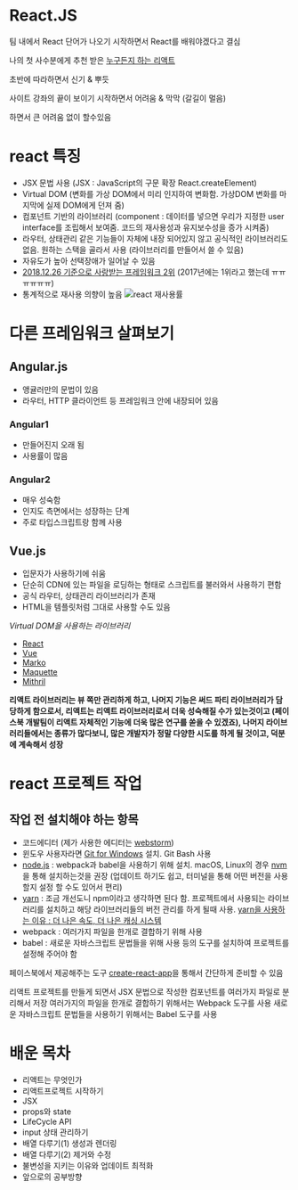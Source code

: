 React.JS
=============

팀 내에서 React 단어가 나오기 시작하면서 React를 배워야겠다고 결심

나의 첫 사수분에게 추천 받은 [누구든지 하는 리액트](https://velopert.com/3613)

초반에 따라하면서 신기 & 뿌듯

사이트 강좌의 끝이 보이기 시작하면서 어려움 & 막막 (갈길이 멀음)

하면서 큰 어려움 없이 할수있음




# react 특징
* JSX 문법 사용 (JSX : JavaScript의 구문 확장 React.createElement)
* Virtual DOM (변화를 가상 DOM에서 미리 인지하여 변화함. 가상DOM 변화를 마지막에 실제 DOM에게 던져 줌)
* 컴포넌트 기반의 라이브러리 (component : 데이터를 넣으면 우리가 지정한 user interface를 조립해서 보여줌. 코드의 재사용성과 유지보수성을 증가 시켜줌)
* 라우터, 상태관리 같은 기능들이 자체에 내장 되어있지 않고 공식적인 라이브러리도 없음. 원하는 스택을 골라서 사용 (라이브러리를 만들어서 쓸 수 있음)
* 자유도가 높아 선택장애가 일어날 수 있음
* [2018.12.26 기준으로 사랑받는 프레임워크 2위](https://insights.stackoverflow.com/survey/2018/#technology-most-loved-dreaded-and-wanted-frameworks-libraries-and-tools) (2017년에는 1위라고 했는데 ㅠㅠㅠㅠㅠㅠ)
* 통계적으로 재사용 의향이 높음
![react 재사용률](https://i.imgur.com/z1GYYpi.png "프레임워크별 재사용률 조사")


# 다른 프레임워크 살펴보기
## Angular.js
* 앵귤러만의 문법이 있음
* 라우터, HTTP 클라이언트 등 프레임워크 안에 내장되어 있음
### Angular1
* 만들어진지 오래 됨
* 사용률이 많음
### Angular2
* 매우 성숙함
* 인지도 측면에서는 성장하는 단계
* 주로 타입스크립트랑 함께 사용

## Vue.js
* 입문자가 사용하기에 쉬움
* 단순히 CDN에 있는 파일을 로딩하는 형태로 스크립트를 불러와서 사용하기 편함
* 공식 라우터, 상태관리 라이브러리가 존재
* HTML을 템플릿처럼 그대로 사용할 수도 있음

*Virtual DOM을 사용하는 라이브러리*
* [React](https://reactjs.org/)
* [Vue](https://kr.vuejs.org/v2/guide/comparison.html)
* [Marko](https://markojs.com/docs/why-is-marko-fast/)
* [Maquette](https://maquettejs.org/)
* [Mithril](https://mithril.js.org/vnodes.html)


**리액트 라이브러리는 뷰 쪽만 관리하게 하고, 나머지 기능은 써드 파티 라이브러리가 담당하게 함으로서, 리액트는 리액트 라이브러리로서 더욱 성숙해질 수가 있는것이고 (페이스북 개발팀이 리액트 자체적인 기능에 더욱 많은 연구를 쏟을 수 있겠죠), 나머지 라이브러리들에서는 종류가 많다보니, 많은 개발자가 정말 다양한 시도를 하게 될 것이고, 덕분에 계속해서 성장**


# react 프로젝트 작업
## 작업 전 설치해야 하는 항목
* 코드에디터 (제가 사용한 에디터는 [webstorm](https://www.jetbrains.com/webstorm/))
* 윈도우 사용자라면 [Git for Windows](https://gitforwindows.org/) 설치. Git Bash 사용
* [node.js](https://nodejs.org/ko/download/) : webpack과 babel을 사용하기 위해 설치. macOS, Linux의 경우 [nvm](https://github.com/creationix/nvm)을 통해 설치하는것을 권장 (업데이트 하기도 쉽고, 터미널을 통해 어떤 버전을 사용 할지 설정 할 수도 있어서 편리)
* [yarn](https://yarnpkg.com/en/docs/install#windows-stable) : 조금 개선도니 npm이라고 생각하면 된다 함. 프로젝트에서 사용되는 라이브러리를 설치하고 해당 라이브러리들의 버전 관리를 하게 될때 사용. [yarn을 사용하는 이유 : 더 나은 속도, 더 나은 캐싱 시스템](https://www.keycdn.com/blog/npm-vs-yarn)
* webpack : 여러가지 파일을 한개로 결합하기 위해 사용
* babel : 새로운 자바스크립트 문법들을 위해 사용
등의 도구를 설치하여 프로젝트를 설정해 주어야 함

페이스북에서 제공해주는 도구 [create-react-app](https://github.com/facebook/create-react-app)을 통해서 간단하게 준비할 수 있음

리액트 프로젝트를 만들게 되면서 JSX 문법으로 작성한 컴포넌트를 여러가지 파일로 분리해서 저장
여러가지의 파일을 한개로 결합하기 위해서는 Webpack 도구를 사용
새로운 자바스크립트 문법들을 사용하기 위해서는 Babel 도구를 사용




# 배운 목차
* 리액트는 무엇인가
* 리액트프로젝트 시작하기
* JSX
* props와 state
* LifeCycle API
* input 상태 관리하기
* 배열 다루기(1) 생성과 렌더링
* 배열 다루기(2) 제거와 수정
* 불변성을 지키는 이유와 업데이트 최적화
* 앞으로의 공부방향
